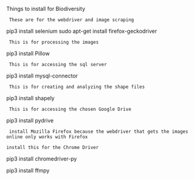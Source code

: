 Things to install for Biodiversity

     These are for the webdriver and image scraping
pip3 install selenium
	sudo apt-get install firefox-geckodriver

     This is for processing the images 
pip3 install Pillow

     This is for accessing the sql server 
pip3 install mysql-connector

     This is for creating and analyzing the shape files 
pip3 install shapely

     This is for accessing the chosen Google Drive
pip3 install pydrive

     install Mozilla Firefox because the webdriver that gets the images online only works with Firefox

	install this for the Chrome Driver
pip3 install chromedriver-py

pip3 install ffmpy
